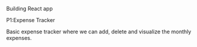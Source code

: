 Building React app

P1:Expense Tracker

Basic expense tracker where we can add, delete and visualize the monthly expenses.
